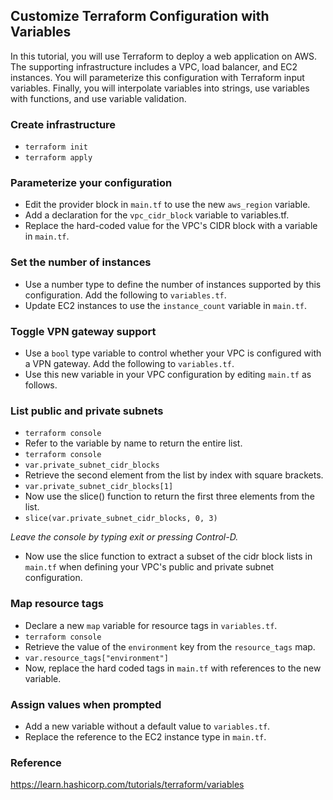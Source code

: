 ## Customize Terraform Configuration with Variables
In this tutorial, you will use Terraform to deploy a web application on AWS. The supporting infrastructure includes a VPC, load balancer, and EC2 instances. You will parameterize this configuration with Terraform input variables. Finally, you will interpolate variables into strings, use variables with functions, and use variable validation.

### Create infrastructure
- `terraform init`
- `terraform apply`

### Parameterize your configuration
- Edit the provider block in `main.tf` to use the new `aws_region` variable.
- Add a declaration for the `vpc_cidr_block` variable to variables.tf.
- Replace the hard-coded value for the VPC's CIDR block with a variable in `main.tf`.

### Set the number of instances
- Use a number type to define the number of instances supported by this configuration. Add the following to `variables.tf`.
- Update EC2 instances to use the `instance_count` variable in `main.tf`.

### Toggle VPN gateway support
- Use a `bool` type variable to control whether your VPC is configured with a VPN gateway. Add the following to `variables.tf`.
- Use this new variable in your VPC configuration by editing `main.tf` as follows.

### List public and private subnets
- `terraform console`
- Refer to the variable by name to return the entire list.
- `terraform console`
- `var.private_subnet_cidr_blocks`
- Retrieve the second element from the list by index with square brackets.
- `var.private_subnet_cidr_blocks[1]`
- Now use the slice() function to return the first three elements from the list.
- `slice(var.private_subnet_cidr_blocks, 0, 3)`

*Leave the console by typing exit or pressing Control-D.*

- Now use the slice function to extract a subset of the cidr block lists in `main.tf` when defining your VPC's public and private subnet configuration.

### Map resource tags
- Declare a new `map` variable for resource tags in `variables.tf`.
- `terraform console`
- Retrieve the value of the `environment` key from the `resource_tags` map.
- `var.resource_tags["environment"]`
- Now, replace the hard coded tags in `main.tf` with references to the new variable.

### Assign values when prompted
- Add a new variable without a default value to `variables.tf`.
- Replace the reference to the EC2 instance type in `main.tf`.

### Reference
https://learn.hashicorp.com/tutorials/terraform/variables